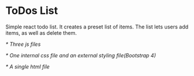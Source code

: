 # ToDos List

Simple react todo list. It creates a preset list of items. The list lets users add items, as well as delete them.

_* Three js files_

_* One internal css file and an external styling file(Bootstrap 4)_

_* A single html file_
